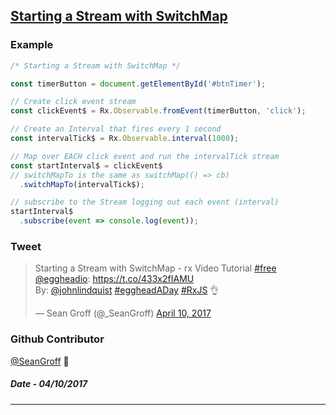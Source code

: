 ## [Starting a Stream with SwitchMap](https://egghead.io/lessons/rxjs-starting-a-stream-with-switchmap?course=step-by-step-async-javascript-with-rxjs)

### Example
```javascript
/* Starting a Stream with SwitchMap */

const timerButton = document.getElementById('#btnTimer');

// Create click event stream
const clickEvent$ = Rx.Observable.fromEvent(timerButton, 'click');

// Create an Interval that fires every 1 second
const intervalTick$ = Rx.Observable.interval(1000);

// Map over EACH click event and run the intervalTick stream
const startInterval$ = clickEvent$
// switchMapTo is the same as switchMap(() => cb)
  .switchMapTo(intervalTick$);

// subscribe to the Stream logging out each event (interval)
startInterval$
  .subscribe(event => console.log(event));
```


### Tweet
<blockquote class="twitter-tweet" data-lang="en"><p lang="en" dir="ltr">Starting a Stream with SwitchMap - rx Video Tutorial <a href="https://twitter.com/hashtag/free?src=hash">#free</a> <a href="https://twitter.com/eggheadio">@eggheadio</a>: <a href="https://t.co/433x2fIAMU">https://t.co/433x2fIAMU</a><br>By: <a href="https://twitter.com/johnlindquist">@johnlindquist</a> <a href="https://twitter.com/hashtag/eggheadADay?src=hash">#eggheadADay</a> <a href="https://twitter.com/hashtag/RxJS?src=hash">#RxJS</a> 👌</p>&mdash; Sean Groff (@_SeanGroff) <a href="https://twitter.com/_SeanGroff/status/851475440313262082">April 10, 2017</a></blockquote>

### Github Contributor
[@SeanGroff](https://github.com/SeanGroff) :koala:

##### Date - 04/10/2017
___
